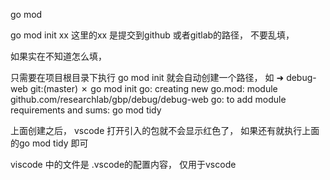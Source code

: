 
go mod 


go mod init xx 这里的xx 是提交到github 或者gitlab的路径， 不要乱填， 

如果实在不知道怎么填， 

只需要在项目根目录下执行 go mod init 就会自动创建一个路径， 如
➜  debug-web git:(master) ✗ go mod init
go: creating new go.mod: module github.com/researchlab/gbp/debug/debug-web
go: to add module requirements and sums:
        go mod tidy

上面创建之后， vscode 打开引入的包就不会显示红色了， 如果还有就执行上面的go mod tidy 即可


viscode 中的文件是 .vscode的配置内容， 仅用于vscode  
